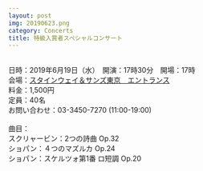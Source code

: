```yaml
---
layout: post
img: 20190623.png
category: Concerts
title: 特級入賞者スペシャルコンサート
---
```

<br>
日時：2019年6月19日（水）　開演：17時30分　開場：17時　<br>
会場：<a href="https://www.steinway.co.jp/SST">スタインウェイ＆サンズ東京　エントランス</a> <br>
料金：1,500円<br>
定員：40名<br>
お問い合わせ：03-3450-7270 (11:00-19:00)<br>
<br>
曲目： <br>
スクリャービン：2つの詩曲 Op.32<br>
ショパン：４つのマズルカ Op.24<br>
ショパン：スケルツォ第1番 ロ短調 Op.20<br>
<br>
